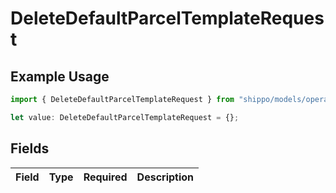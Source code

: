 # DeleteDefaultParcelTemplateRequest

## Example Usage

```typescript
import { DeleteDefaultParcelTemplateRequest } from "shippo/models/operations";

let value: DeleteDefaultParcelTemplateRequest = {};
```

## Fields

| Field       | Type        | Required    | Description |
| ----------- | ----------- | ----------- | ----------- |